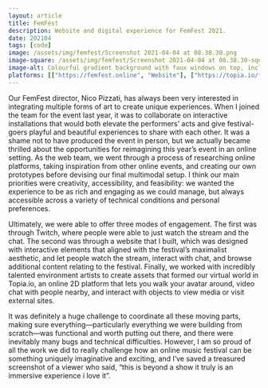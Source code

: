 ```yaml
---
layout: article
title: FemFest
description: Website and digital experience for FemFest 2021.
date: 202104
tags: [code]
image: /assets/img/femfest/Screenshot 2021-04-04 at 08.38.30.png
image-square: /assets/img/femfest/Screenshot 2021-04-04 at 08.38.30-square.png
image-alt: Colourful gradient background with faux windows on top, including a Twitch stream and a Twitch chat.
platforms: [["https://femfest.online", "Website"], ["https://topia.io/femfest", "Virtual Topia space"]]
---
```


Our FemFest director, Nico Pizzati, has always been very interested in integrating multiple forms of art to create unique experiences. When I joined the team for the event last year, it was to collaborate on interactive installations that would both elevate the performers’ acts and give festival-goers playful and beautiful experiences to share with each other. It was a shame not to have produced the event in person, but we actually became thrilled about the opportunities for reimagining this year’s event in an online setting. As the web team, we went through a process of researching online platforms, taking inspiration from other online events, and creating our own prototypes before devising our final multimodal setup. I think our main priorities were creativity, accessibility, and feasibility: we wanted the experience to be as rich and engaging as we could manage, but always accessible across a variety of technical conditions and personal preferences.

Ultimately, we were able to offer three modes of engagement. The first was through Twitch, where people were able to just watch the stream and the chat. The second was through a website that I built, which was designed with interactive elements that aligned with the festival’s maximalist aesthetic, and let people watch the stream, interact with chat, and browse additional content relating to the festival. Finally, we worked with incredibly talented environment artists to create assets that formed our virtual world in Topia.io, an online 2D platform that lets you walk your avatar around, video chat with people nearby, and interact with objects to view media or visit external sites.

It was definitely a huge challenge to coordinate all these moving parts, making sure everything—particularly everything we were building from scratch—was functional and worth putting out there, and there were inevitably many bugs and technical difficulties. However, I am so proud of all the work we did to really challenge how an online music festival can be something uniquely imaginative and exciting, and I’ve saved a treasured screenshot of a viewer who said, “this is beyond a show it truly is an immersive experience i love it”.